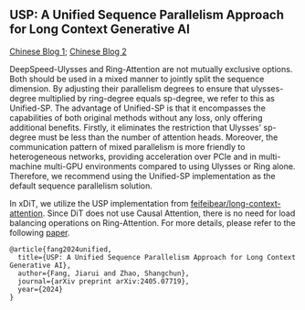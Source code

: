 ## USP: A Unified Sequence Parallelism Approach for Long Context Generative AI
[Chinese Blog 1](https://zhuanlan.zhihu.com/p/698031151); [Chinese Blog 2](https://zhuanlan.zhihu.com/p/689067888)

DeepSpeed-Ulysses and Ring-Attention are not mutually exclusive options. 
Both should be used in a mixed manner to jointly split the sequence dimension. 
By adjusting their parallelism degrees to ensure that ulysses-degree multiplied by ring-degree equals sp-degree, we refer to this as Unified-SP.
The advantage of Unified-SP is that it encompasses the capabilities of both original methods without any loss, only offering additional benefits.
Firstly, it eliminates the restriction that Ulysses' sp-degree must be less than the number of attention heads. 
Moreover, the communication pattern of mixed parallelism is more friendly to heterogeneous networks, providing acceleration over PCIe and in multi-machine multi-GPU environments compared to using Ulysses or Ring alone. Therefore, we recommend using the Unified-SP implementation as the default sequence parallelism solution.

In xDiT, we utilize the USP implementation from [feifeibear/long-context-attention](https://github.com/feifeibear/long-context-attention). Since DiT does not use Causal Attention, there is no need for load balancing operations on Ring-Attention. For more details, please refer to the following [paper](https://arxiv.org/abs/2405.07719).

```
@article{fang2024unified,
  title={USP: A Unified Sequence Parallelism Approach for Long Context Generative AI},
  author={Fang, Jiarui and Zhao, Shangchun},
  journal={arXiv preprint arXiv:2405.07719},
  year={2024}
}
```